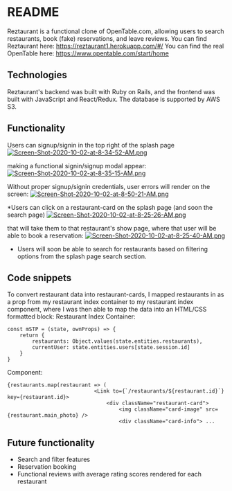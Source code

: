 # README

Reztaurant is a functional clone of OpenTable.com, allowing users to search restaurants, book (fake) reservations, and leave reviews. 
You can find Reztaurant here: https://reztaurant1.herokuapp.com/#/
You can find the real OpenTable here: https://www.opentable.com/start/home

## Technologies
Reztaurant's backend was built with Ruby on Rails, and the frontend was built with JavaScript and React/Redux. The database is supported by AWS S3.

## Functionality
Users can signup/signin in the top right of the splash page
[![Screen-Shot-2020-10-02-at-8-34-52-AM.png](https://i.postimg.cc/Kv98s4d6/Screen-Shot-2020-10-02-at-8-34-52-AM.png)](https://postimg.cc/KRMb1ccf)

making a functional signin/signup modal appear:
[![Screen-Shot-2020-10-02-at-8-35-15-AM.png](https://i.postimg.cc/BZpSXXQj/Screen-Shot-2020-10-02-at-8-35-15-AM.png)](https://postimg.cc/w3t8rxNz)

Without proper signup/signin credentials, user errors will render on the screen:
[![Screen-Shot-2020-10-02-at-8-50-21-AM.png](https://i.postimg.cc/5yVD3q4w/Screen-Shot-2020-10-02-at-8-50-21-AM.png)](https://postimg.cc/5YsP9zF0)

*Users can click on a restaurant-card on the splash page (and soon the search page) 
[![Screen-Shot-2020-10-02-at-8-25-26-AM.png](https://i.postimg.cc/wTkmx6n2/Screen-Shot-2020-10-02-at-8-25-26-AM.png)](https://postimg.cc/mttD8GL1)

that will take them to that restaurant's show page, where that user will be able to book a reservation:
[![Screen-Shot-2020-10-02-at-8-25-40-AM.png](https://i.postimg.cc/W1bJhBvv/Screen-Shot-2020-10-02-at-8-25-40-AM.png)](https://postimg.cc/rK3pHYsn)

* Users will soon be able to search for restaurants based on filtering options from the splash page search section.

## Code snippets
To convert restaurant data into restaurant-cards, I mapped restaurants in as a prop from my restaurant index container to my restaurant index component, where I was then able to map the data into an HTML/CSS formatted block:
Restaurant Index Container:
```
const mSTP = (state, ownProps) => {
    return {
        restaurants: Object.values(state.entities.restaurants),
        currentUser: state.entities.users[state.session.id]
    }
}
```
Component:
```
{restaurants.map(restaurant => (
                            <Link to={`/restaurants/${restaurant.id}`} key={restaurant.id}>
                                <div className="restaurant-card">
                                    <img className="card-image" src={restaurant.main_photo} />
                                    <div className="card-info"> ...
```
## Future functionality
* Search and filter features
* Reservation booking
* Functional reviews with average rating scores rendered for each restaurant
